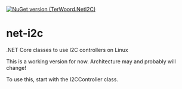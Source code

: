 [![NuGet version (TerWoord.NetI2C)](https://img.shields.io/nuget/v/TerWoord.NetI2C.svg?style=flat-square)](https://www.nuget.org/packages/TerWoord.NetI2C/)

# net-i2c
.NET Core classes to use I2C controllers on Linux

This is a working version for now. Architecture may and probably will change!

To use this, start with the I2CController class.
